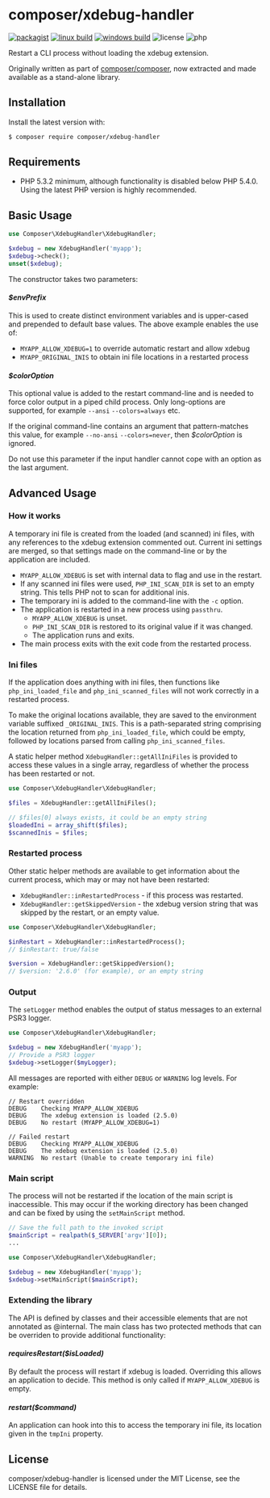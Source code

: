 # composer/xdebug-handler

[![packagist](https://img.shields.io/packagist/v/composer/xdebug-handler.svg)](https://packagist.org/packages/composer/xdebug-handler)
[![linux build](https://img.shields.io/travis/composer/xdebug-handler/master.svg?label=linux+build)](https://travis-ci.org/composer/xdebug-handler)
[![windows build](https://img.shields.io/appveyor/ci/Seldaek/xdebug-handler/master.svg?label=windows+build)](https://ci.appveyor.com/project/Seldaek/xdebug-handler)
![license](https://img.shields.io/github/license/composer/xdebug-handler.svg)
![php](https://img.shields.io/packagist/php-v/composer/xdebug-handler.svg?colorB=8892BF&label=php)

Restart a CLI process without loading the xdebug extension.

Originally written as part of [composer/composer](https://github.com/composer/composer),
now extracted and made available as a stand-alone library.

## Installation

Install the latest version with:

```bash
$ composer require composer/xdebug-handler
```

## Requirements

* PHP 5.3.2 minimum, although functionality is disabled below PHP 5.4.0. Using the latest PHP version is highly recommended.

## Basic Usage
```php
use Composer\XdebugHandler\XdebugHandler;

$xdebug = new XdebugHandler('myapp');
$xdebug->check();
unset($xdebug);
```

The constructor takes two parameters:

#### _$envPrefix_
This is used to create distinct environment variables and is upper-cased and prepended to default base values. The above example enables the use of:

- `MYAPP_ALLOW_XDEBUG=1` to override automatic restart and allow xdebug
- `MYAPP_ORIGINAL_INIS` to obtain ini file locations in a restarted process

#### _$colorOption_
This optional value is added to the restart command-line and is needed to force color output in a piped child process. Only long-options are supported, for example `--ansi` `--colors=always` etc.

If the original command-line contains an argument that pattern-matches this value, for example `--no-ansi` `--colors=never`, then _$colorOption_ is ignored.

Do not use this parameter if the input handler cannot cope with an option as the last argument.

## Advanced Usage
### How it works

A temporary ini file is created from the loaded (and scanned) ini files, with any references to the xdebug extension commented out. Current ini settings are merged, so that settings made on the command-line or by the application are included.

* `MYAPP_ALLOW_XDEBUG` is set with internal data to flag and use in the restart.
* If any scanned ini files were used, `PHP_INI_SCAN_DIR` is set to an empty string. This tells PHP not to scan for additional inis.
* The temporary ini is added to the command-line with the `-c` option.
* The application is restarted in a new process using `passthru`.
    * `MYAPP_ALLOW_XDEBUG` is unset.
    * `PHP_INI_SCAN_DIR` is restored to its original value if it was changed.
    * The application runs and exits.
* The main process exits with the exit code from the restarted process.

### Ini files
If the application does anything with ini files, then functions like `php_ini_loaded_file` and `php_ini_scanned_files` will not work correctly in a restarted process.

To make the original locations available, they are saved to the environment variable suffixed `_ORIGINAL_INIS`. This is a path-separated string comprising the location returned from `php_ini_loaded_file`, which could be empty, followed by locations parsed from calling `php_ini_scanned_files`.

A static helper method `XdebugHandler::getAllIniFiles` is provided to access these values in a single array, regardless of whether the process has been restarted or not.

```php
use Composer\XdebugHandler\XdebugHandler;

$files = XdebugHandler::getAllIniFiles();

// $files[0] always exists, it could be an empty string
$loadedIni = array_shift($files);
$scannedInis = $files;
```

### Restarted process
Other static helper methods are available to get information about the current process, which may or may not have been restarted:

* `XdebugHandler::inRestartedProcess` - if this process was restarted.
* `XdebugHandler::getSkippedVersion` - the xdebug version string that was skipped by the restart, or an empty value.

```php
use Composer\XdebugHandler\XdebugHandler;

$inRestart = XdebugHandler::inRestartedProcess();
// $inRestart: true/false

$version = XdebugHandler::getSkippedVersion();
// $version: '2.6.0' (for example), or an empty string
```

### Output
The `setLogger` method enables the output of status messages to an external PSR3 logger.

```php
use Composer\XdebugHandler\XdebugHandler;

$xdebug = new XdebugHandler('myapp');
// Provide a PSR3 logger
$xdebug->setLogger($myLogger);
```

All messages are reported with either `DEBUG` or `WARNING` log levels. For example:

```
// Restart overridden
DEBUG    Checking MYAPP_ALLOW_XDEBUG
DEBUG    The xdebug extension is loaded (2.5.0)
DEBUG    No restart (MYAPP_ALLOW_XDEBUG=1)

// Failed restart
DEBUG    Checking MYAPP_ALLOW_XDEBUG
DEBUG    The xdebug extension is loaded (2.5.0)
WARNING  No restart (Unable to create temporary ini file)
```

### Main script
The process will not be restarted if the location of the main script is inaccessible. This may occur if the working directory has been changed and can be fixed by using the `setMainScript` method.

```php
// Save the full path to the invoked script
$mainScript = realpath($_SERVER['argv'][0]);
...

use Composer\XdebugHandler\XdebugHandler;

$xdebug = new XdebugHandler('myapp');
$xdebug->setMainScript($mainScript);
```

### Extending the library
The API is defined by classes and their accessible elements that are not annotated as @internal. The main class has two protected methods that can be overriden to provide additional functionality:

#### _requiresRestart($isLoaded)_
By default the process will restart if xdebug is loaded. Overriding this allows an application to decide. This method is only called if `MYAPP_ALLOW_XDEBUG` is empty.

#### _restart($command)_
An application can hook into this to access the temporary ini file, its location given in the `tmpIni` property.

## License
composer/xdebug-handler is licensed under the MIT License, see the LICENSE file for details.
